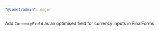 ```yaml
---
"@comet/admin": major
---
```


Add `CurrencyField` as an optimised field for currency inputs in FinalForms
